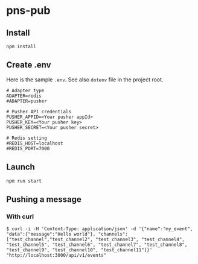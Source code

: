 pns-pub
===

## Install

```
npm install
```

## Create .env

Here is the sample `.env`. See also `dotenv` file in the project root.

	# Adapter type
	ADAPTER=redis
	#ADAPTER=pusher

	# Pusher API credentials
	PUSHER_APPID=<Your pusher appId>
	PUSHER_KEY=<Your pusher key>
	PUSHER_SECRET=<Your pusher secret>

	# Redis setting
	#REDIS_HOST=localhost
	#REDIS_PORT=7000

## Launch

```
npm run start
```

## Pushing a message

### With curl

```
$ curl -i -H 'Content-Type: application/json' -d '{"name":"my_event", "data":{"message":"Hello world"}, "channels":["test_channel","test_channel2", "test_channel3", "test_channel4", "test_channel5", "test_channel6", "test_channel7", "test_channel8", "test_channel9", "test_channel10", "test_channel11"]}' "http://localhost:3000/api/v1/events"
```
